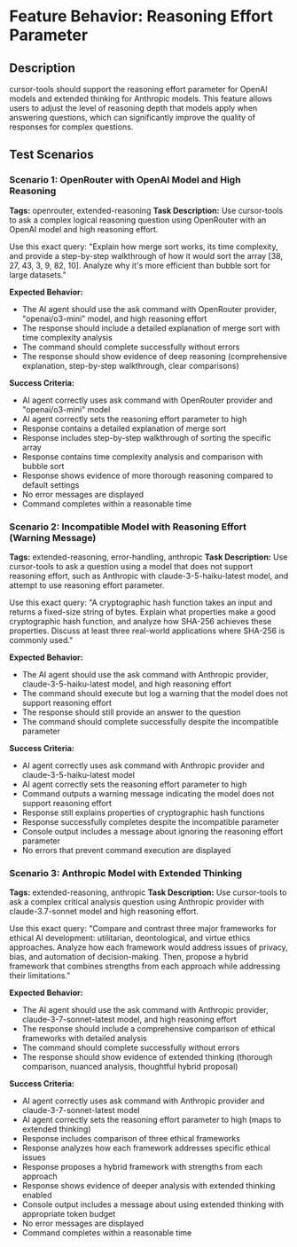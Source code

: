 # Feature Behavior: Reasoning Effort Parameter

## Description

cursor-tools should support the reasoning effort parameter for OpenAI models and extended thinking for Anthropic models. This feature allows users to adjust the level of reasoning depth that models apply when answering questions, which can significantly improve the quality of responses for complex questions.

## Test Scenarios

### Scenario 1: OpenRouter with OpenAI Model and High Reasoning

**Tags:** openrouter, extended-reasoning
**Task Description:**
Use cursor-tools to ask a complex logical reasoning question using OpenRouter with an OpenAI model and high reasoning effort.

Use this exact query: "Explain how merge sort works, its time complexity, and provide a step-by-step walkthrough of how it would sort the array [38, 27, 43, 3, 9, 82, 10]. Analyze why it's more efficient than bubble sort for large datasets."

**Expected Behavior:**

- The AI agent should use the ask command with OpenRouter provider, "openai/o3-mini" model, and high reasoning effort
- The response should include a detailed explanation of merge sort with time complexity analysis
- The command should complete successfully without errors
- The response should show evidence of deep reasoning (comprehensive explanation, step-by-step walkthrough, clear comparisons)

**Success Criteria:**

- AI agent correctly uses ask command with OpenRouter provider and "openai/o3-mini" model
- AI agent correctly sets the reasoning effort parameter to high
- Response contains a detailed explanation of merge sort
- Response includes step-by-step walkthrough of sorting the specific array
- Response contains time complexity analysis and comparison with bubble sort
- Response shows evidence of more thorough reasoning compared to default settings
- No error messages are displayed
- Command completes within a reasonable time

### Scenario 2: Incompatible Model with Reasoning Effort (Warning Message)

**Tags:** extended-reasoning, error-handling, anthropic
**Task Description:**
Use cursor-tools to ask a question using a model that does not support reasoning effort, such as Anthropic with claude-3-5-haiku-latest model, and attempt to use reasoning effort parameter.

Use this exact query: "A cryptographic hash function takes an input and returns a fixed-size string of bytes. Explain what properties make a good cryptographic hash function, and analyze how SHA-256 achieves these properties. Discuss at least three real-world applications where SHA-256 is commonly used."

**Expected Behavior:**

- The AI agent should use the ask command with Anthropic provider, claude-3-5-haiku-latest model, and high reasoning effort
- The command should execute but log a warning that the model does not support reasoning effort
- The response should still provide an answer to the question
- The command should complete successfully despite the incompatible parameter

**Success Criteria:**

- AI agent correctly uses ask command with Anthropic provider and claude-3-5-haiku-latest model
- AI agent correctly sets the reasoning effort parameter to high
- Command outputs a warning message indicating the model does not support reasoning effort
- Response still explains properties of cryptographic hash functions
- Response successfully completes despite the incompatible parameter
- Console output includes a message about ignoring the reasoning effort parameter
- No errors that prevent command execution are displayed

### Scenario 3: Anthropic Model with Extended Thinking

**Tags:** extended-reasoning, anthropic
**Task Description:**
Use cursor-tools to ask a complex critical analysis question using Anthropic provider with claude-3.7-sonnet model and high reasoning effort.

Use this exact query: "Compare and contrast three major frameworks for ethical AI development: utilitarian, deontological, and virtue ethics approaches. Analyze how each framework would address issues of privacy, bias, and automation of decision-making. Then, propose a hybrid framework that combines strengths from each approach while addressing their limitations."

**Expected Behavior:**

- The AI agent should use the ask command with Anthropic provider, claude-3-7-sonnet-latest model, and high reasoning effort
- The response should include a comprehensive comparison of ethical frameworks with detailed analysis
- The command should complete successfully without errors
- The response should show evidence of extended thinking (thorough comparison, nuanced analysis, thoughtful hybrid proposal)

**Success Criteria:**

- AI agent correctly uses ask command with Anthropic provider and claude-3-7-sonnet-latest model
- AI agent correctly sets the reasoning effort parameter to high (maps to extended thinking)
- Response includes comparison of three ethical frameworks
- Response analyzes how each framework addresses specific ethical issues
- Response proposes a hybrid framework with strengths from each approach
- Response shows evidence of deeper analysis with extended thinking enabled
- Console output includes a message about using extended thinking with appropriate token budget
- No error messages are displayed
- Command completes within a reasonable time
